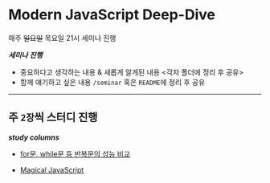 # Modern JavaScript Deep-Dive

매주 ~~일요일~~ 목요일 21시 세미나 진행

**_세미나 진행_**

- 중요하다고 생각하는 내용 & 새롭게 알게된 내용 <각자 폴더에 정리 후 공유>
- 함께 얘기하고 싶은 내용 `/seminar` 혹은 `README`에 정리 후 공유

<hr>

## 주 `2장`씩 스터디 진행

**_study columns_**

- <a href="https://velog.io/@wonjin95/replicate-performance-comparison">for문, while문 등 반복문의 성능 비교</a>

- <a href="https://www.programiz.com/javascript/type-conversion">Magical JavaScript</a>

